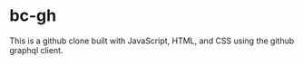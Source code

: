 # bc-gh

This is a github clone built with JavaScript, HTML, and CSS using the github graphql client.